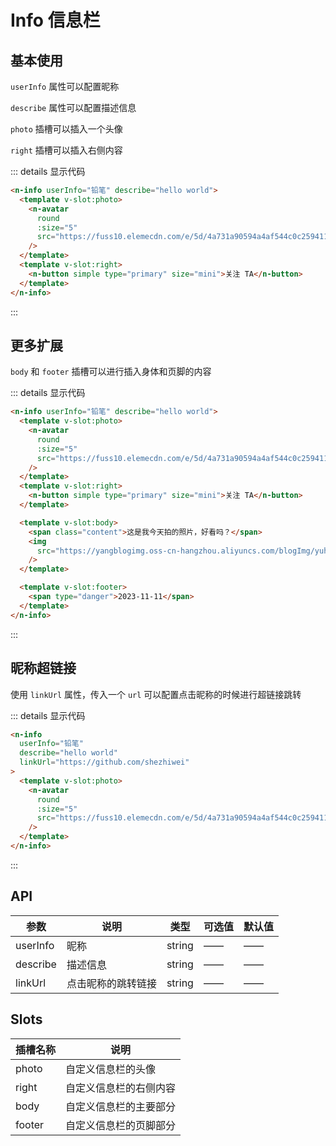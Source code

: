 # Info 信息栏

## 基本使用

`userInfo` 属性可以配置昵称

`describe` 属性可以配置描述信息

`photo` 插槽可以插入一个头像

`right` 插槽可以插入右侧内容

<n-info userInfo="铅笔" describe="hello world">
  <template v-slot:photo>
    <n-avatar
      round
      :size="5"
      src="https://fuss10.elemecdn.com/e/5d/4a731a90594a4af544c0c25941171jpeg.jpeg"
    />
  </template>
  <template v-slot:right>
    <n-button simple type="primary" size="mini">关注 TA</n-button>
  </template>
</n-info>

::: details 显示代码

```html
<n-info userInfo="铅笔" describe="hello world">
  <template v-slot:photo>
    <n-avatar
      round
      :size="5"
      src="https://fuss10.elemecdn.com/e/5d/4a731a90594a4af544c0c25941171jpeg.jpeg"
    />
  </template>
  <template v-slot:right>
    <n-button simple type="primary" size="mini">关注 TA</n-button>
  </template>
</n-info>
```

:::

## 更多扩展

`body` 和 `footer` 插槽可以进行插入身体和页脚的内容

<n-info userInfo="铅笔" describe="hello world">
  <template v-slot:photo>
    <n-avatar
      round
      :size="5"
      src="https://fuss10.elemecdn.com/e/5d/4a731a90594a4af544c0c25941171jpeg.jpeg"
    />
  </template>
  <template v-slot:right>
    <n-button simple type="primary" size="mini">关注 TA</n-button>
  </template>

  <template v-slot:body>
    <span class="content">这是我今天拍的照片，好看吗？</span>
    <img  src="https://yangblogimg.oss-cn-hangzhou.aliyuncs.com/blogImg/yuhangyuan.jpg" />
  </template>

  <template v-slot:footer>
    <span type="danger">2023-11-11</span>
  </template>
</n-info>

::: details 显示代码

```html
<n-info userInfo="铅笔" describe="hello world">
  <template v-slot:photo>
    <n-avatar
      round
      :size="5"
      src="https://fuss10.elemecdn.com/e/5d/4a731a90594a4af544c0c25941171jpeg.jpeg"
    />
  </template>
  <template v-slot:right>
    <n-button simple type="primary" size="mini">关注 TA</n-button>
  </template>

  <template v-slot:body>
    <span class="content">这是我今天拍的照片，好看吗？</span>
    <img
      src="https://yangblogimg.oss-cn-hangzhou.aliyuncs.com/blogImg/yuhangyuan.jpg"
    />
  </template>

  <template v-slot:footer>
    <span type="danger">2023-11-11</span>
  </template>
</n-info>
```

:::

## 昵称超链接

使用 `linkUrl` 属性，传入一个 `url` 可以配置点击昵称的时候进行超链接跳转

<n-info userInfo="铅笔" describe="hello world" linkUrl="https://github.com/shezhiwei">
  <template v-slot:photo>
    <n-avatar round :size="5" src="https://fuss10.elemecdn.com/e/5d/4a731a90594a4af544c0c25941171jpeg.jpeg" />
  </template>
</n-info>

::: details 显示代码

```html
<n-info
  userInfo="铅笔"
  describe="hello world"
  linkUrl="https://github.com/shezhiwei"
>
  <template v-slot:photo>
    <n-avatar
      round
      :size="5"
      src="https://fuss10.elemecdn.com/e/5d/4a731a90594a4af544c0c25941171jpeg.jpeg"
    />
  </template>
</n-info>
```

:::

## API

| 参数     | 说明               | 类型   | 可选值 | 默认值 |
| -------- | ------------------ | ------ | ------ | ------ |
| userInfo | 昵称               | string | ——     | ——     |
| describe | 描述信息           | string | ——     | ——     |
| linkUrl  | 点击昵称的跳转链接 | string | ——     | ——     |

## Slots

| 插槽名称 | 说明                   |
| -------- | ---------------------- |
| photo    | 自定义信息栏的头像     |
| right    | 自定义信息栏的右侧内容 |
| body     | 自定义信息栏的主要部分 |
| footer   | 自定义信息栏的页脚部分 |

<style scoped>
  .content{
    display:inline-block;
    margin:10px 0;
  }
</style>
